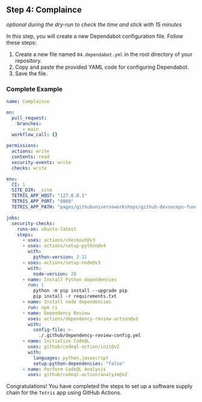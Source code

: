 ## Step 4: Complaince
_optional during the dry-run to check the time and stick with 15 minutes_

In this step, you will create a new Dependabot configuration file. Follow these steps:

1. Create a new file named `04.dependabot.yml` in the root directory of your repository.
2. Copy and paste the provided YAML code for configuring Dependabot.
3. Save the file.

### Complete Example
```yaml
name: Complaince

on:
  pull_request:
    branches:
      - main
  workflow_call: {}

permissions:
  actions: write
  contents: read
  security-events: write
  checks: write

env:
  CI: 1
  SITE_DIR: _site
  TETRIS_APP_HOST: "127.0.0.1"
  TETRIS_APP_PORT: "8080"
  TETRIS_APP_PATH: "pages/githubuniverseworkshops/github-devsecops-fundamentals"

jobs:
  security-checks:
    runs-on: ubuntu-latest
    steps:
      - uses: actions/checkout@v3
      - uses: actions/setup-python@v4
        with:
          python-version: 3.11
      - uses: actions/setup-node@v3
        with:
          node-version: 20
      - name: Install Python dependencies
        run: |
          python -m pip install --upgrade pip
          pip install -r requirements.txt
      - name: Install node dependencies
        run: npm ci
      - name: Dependency Review
        uses: actions/dependency-review-action@v3
        with:
          config-file: >-
            ./.github/dependency-review-config.yml
      - name: Initialize CodeQL
        uses: github/codeql-action/init@v2
        with:
          languages: python,javascript
          setup-python-dependencies: "false"
      - name: Perform CodeQL Analysis
        uses: github/codeql-action/analyze@v2
```

Congratulations! You have completed the steps to set up a software supply chain for the `Tetris` app using GitHub Actions.
